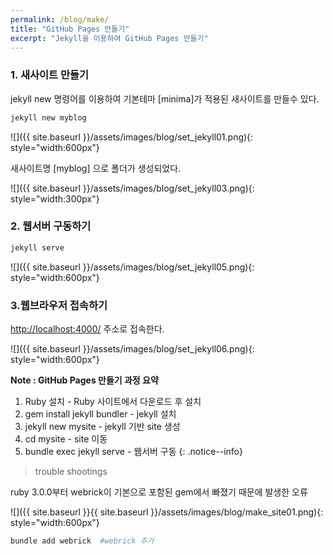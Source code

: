 ```yaml
---
permalink: /blog/make/
title: "GitHub Pages 만들기"
excerpt: "Jekyll을 이용하여 GitHub Pages 만들기"
---
```


### 1. 새사이트 만들기

jekyll new 명령어를 이용하여 기본테마 [minima]가 적용된 새사이트를 만들수 있다.

```bash
jekyll new myblog
```

![]({{ site.baseurl }}/assets/images/blog/set_jekyll01.png){: style="width:600px"}

새사이트명 [myblog] 으로 폴더가 생성되었다.

![]({{ site.baseurl }}/assets/images/blog/set_jekyll03.png){: style="width:300px"}


### 2. 웹서버 구동하기

```bash
jekyll serve
```

![]({{ site.baseurl }}/assets/images/blog/set_jekyll05.png){: style="width:600px"}


### 3.웹브라우저 접속하기

[http://localhost:4000/](http://localhost:4000/)  주소로 접속한다.

![]({{ site.baseurl }}/assets/images/blog/set_jekyll06.png){: style="width:600px"}


**Note : GitHub Pages 만들기 과정 요약**
1. Ruby 설치                - Ruby 사이트에서 다운로드 후 설치
2. gem install jekyll bundler  - jekyll 설치
3. jekyll new mysite           - jekyll 기반 site 생성
4. cd mysite                  - site 이동
5. bundle exec jekyll serve    - 웹서버 구동
{: .notice--info}

>  trouble shootings

ruby 3.0.0부터 webrick이 기본으로 포함된 gem에서 빠졌기 때문에 발생한 오류

![]({{ site.baseurl }}{{ site.baseurl }}/assets/images/blog/make_site01.png){: style="width:600px"}


```bash
bundle add webrick  #webrick 추가
```

